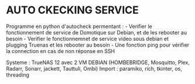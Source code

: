 # AUTO CKECKING SERVICE 

Programme en python d'autocheck permentant : 
        - Verifier le fonctionnement de service de Domotique sur Debian, et de les rebooter au besoin
        - Verifier le fonctionnemnet de service video sous debian et plugging Truenas et les rebooter au besoin
        - Une fonction ping pour vérifier la connection en cas de non réponse en SSH 

Systeme : TrueNAS 12 avec 2 VM DEBIAN (HOMBEBRIDGE, Mosquitto, Plex, Radarr, Sonarr, jackett, Tauttuli, Ombi)
Import : paramiko, rich, tkinter, os, threading